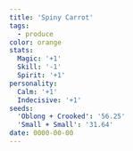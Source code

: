 ```yaml
---
title: 'Spiny Carrot'
tags:
  - produce
color: orange
stats:
  Magic: '+1'
  Skill: '-1'
  Spirit: '+1'
personality:
  Calm: '+1'
  Indecisive: '+1'
seeds:
  'Oblong + Crooked': '56.25'
  'Small + Small': '31.64'
date: 0000-00-00
---
```

